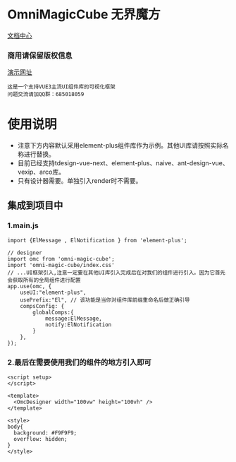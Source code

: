 # OmniMagicCube 无界魔方

[文档中心](https://www.yuque.com/u12572940/wujiemofang)
### 商用请保留版权信息
[演示网址](http://demo.mlyt.top/)
```
这是一个支持VUE3主流UI组件库的可视化框架
问题交流请加QQ群：685018059
```

# 使用说明

- 注意下方内容默认采用element-plus组件库作为示例。其他UI库请按照实际名称进行替换。
- 目前已经支持tdesign-vue-next、element-plus、naive、ant-design-vue、vexip、arco库。
- 只有设计器需要。单独引入render时不需要。

## 集成到项目中

### 1.main.js
```
import {ElMessage , ElNotification } from 'element-plus';

// designer
import omc from 'omni-magic-cube';
import 'omni-magic-cube/index.css'
// ...UI框架引入,注意一定要在其他UI库引入完成后在对我们的组件进行引入。因为它首先会获取所有的全局组件进行配置
app.use(omc, {
    useUI:"element-plus",
    usePrefix:"El", // 该功能是当你对组件库前缀重命名后做正确引导
    compsConfig: {
        globalComps:{
            message:ElMessage,
            notify:ElNotification
        }
    },
});
```

### 2.最后在需要使用我们的组件的地方引入即可
```
<script setup>
</script>

<template>
  <OmcDesigner width="100vw" height="100vh" />
</template>

<style>
body{
  background: #F9F9F9;
  overflow: hidden;
}
</style>

```
